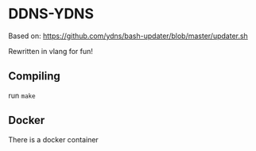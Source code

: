 # DDNS-YDNS

Based on: https://github.com/ydns/bash-updater/blob/master/updater.sh

Rewritten in vlang for fun!

## Compiling

run `make`

## Docker

There is a docker container